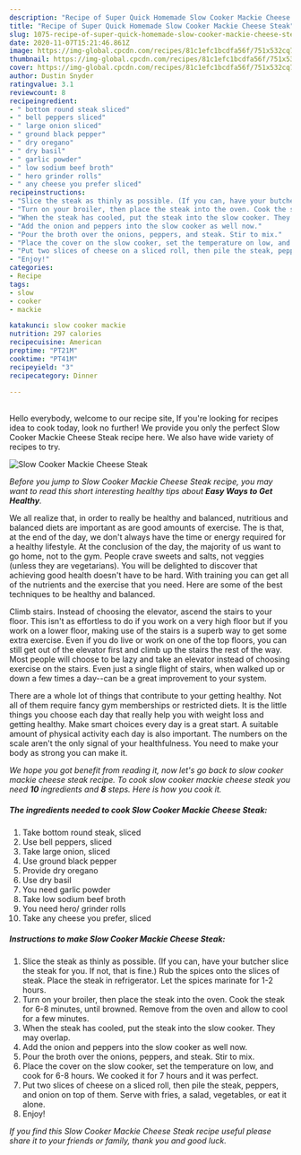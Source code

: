 ```yaml
---
description: "Recipe of Super Quick Homemade Slow Cooker Mackie Cheese Steak"
title: "Recipe of Super Quick Homemade Slow Cooker Mackie Cheese Steak"
slug: 1075-recipe-of-super-quick-homemade-slow-cooker-mackie-cheese-steak
date: 2020-11-07T15:21:46.861Z
image: https://img-global.cpcdn.com/recipes/81c1efc1bcdfa56f/751x532cq70/slow-cooker-mackie-cheese-steak-recipe-main-photo.jpg
thumbnail: https://img-global.cpcdn.com/recipes/81c1efc1bcdfa56f/751x532cq70/slow-cooker-mackie-cheese-steak-recipe-main-photo.jpg
cover: https://img-global.cpcdn.com/recipes/81c1efc1bcdfa56f/751x532cq70/slow-cooker-mackie-cheese-steak-recipe-main-photo.jpg
author: Dustin Snyder
ratingvalue: 3.1
reviewcount: 8
recipeingredient:
- " bottom round steak sliced"
- " bell peppers sliced"
- " large onion sliced"
- " ground black pepper"
- " dry oregano"
- " dry basil"
- " garlic powder"
- " low sodium beef broth"
- " hero grinder rolls"
- " any cheese you prefer sliced"
recipeinstructions:
- "Slice the steak as thinly as possible. (If you can, have your butcher slice the steak for you. If not, that is fine.) Rub the spices onto the slices of steak. Place the steak in refrigerator. Let the spices marinate for 1-2 hours."
- "Turn on your broiler, then place the steak into the oven. Cook the steak for 6-8 minutes, until browned. Remove from the oven and allow to cool for a few minutes."
- "When the steak has cooled, put the steak into the slow cooker. They may overlap."
- "Add the onion and peppers into the slow cooker as well now."
- "Pour the broth over the onions, peppers, and steak. Stir to mix."
- "Place the cover on the slow cooker, set the temperature on low, and cook for 6-8 hours. We cooked it for 7 hours and it was perfect."
- "Put two slices of cheese on a sliced roll, then pile the steak, peppers, and onion on top of them. Serve with fries, a salad, vegetables, or eat it alone."
- "Enjoy!"
categories:
- Recipe
tags:
- slow
- cooker
- mackie

katakunci: slow cooker mackie 
nutrition: 297 calories
recipecuisine: American
preptime: "PT21M"
cooktime: "PT41M"
recipeyield: "3"
recipecategory: Dinner

---
```

<br>
Hello everybody, welcome to our recipe site, If you're looking for recipes idea to cook today, look no further! We provide you only the perfect Slow Cooker Mackie Cheese Steak recipe here. We also have wide variety of recipes to try.
<br>


![Slow Cooker Mackie Cheese Steak](https://img-global.cpcdn.com/recipes/81c1efc1bcdfa56f/751x532cq70/slow-cooker-mackie-cheese-steak-recipe-main-photo.jpg)

<i>Before you jump to Slow Cooker Mackie Cheese Steak recipe, you may want to read this short interesting healthy tips about <strong>Easy Ways to Get Healthy</strong>.</i>

We all realize that, in order to really be healthy and balanced, nutritious and balanced diets are important as are good amounts of exercise. The  is that, at the end of the day, we don't always have the time or energy required for a healthy lifestyle. At the conclusion of the day, the majority of us want to go home, not to the gym. People crave sweets and salts, not veggies (unless they are vegetarians). You will be delighted to discover that achieving good health doesn't have to be hard. With training you can get all of the nutrients and the exercise that you need. Here are some of the best techniques to be healthy and balanced.

Climb stairs. Instead of choosing the elevator, ascend the stairs to your floor. This isn't as effortless to do if you work on a very high floor but if you work on a lower floor, making use of the stairs is a superb way to get some extra exercise. Even if you do live or work on one of the top floors, you can still get out of the elevator first and climb up the stairs the rest of the way. Most people will choose to be lazy and take an elevator instead of choosing exercise on the stairs. Even just a single flight of stairs, when walked up or down a few times a day--can be a great improvement to your system. 

There are a whole lot of things that contribute to your getting healthy. Not all of them require fancy gym memberships or restricted diets. It is the little things you choose each day that really help you with weight loss and getting healthy. Make smart choices every day is a great start. A suitable amount of physical activity each day is also important. The numbers on the scale aren't the only signal of your healthfulness. You need to make your body as strong you can make it. 


<i>We hope you got benefit from reading it, now let's go back to slow cooker mackie cheese steak recipe. To cook slow cooker mackie cheese steak you need <strong>10</strong> ingredients and <strong>8</strong> steps. Here is how you cook it.
</i>

##### The ingredients needed to cook Slow Cooker Mackie Cheese Steak:

1. Take  bottom round steak, sliced
1. Use  bell peppers, sliced
1. Take  large onion, sliced
1. Use  ground black pepper
1. Provide  dry oregano
1. Use  dry basil
1. You need  garlic powder
1. Take  low sodium beef broth
1. You need  hero/ grinder rolls
1. Take  any cheese you prefer, sliced


##### Instructions to make Slow Cooker Mackie Cheese Steak:

1. Slice the steak as thinly as possible. (If you can, have your butcher slice the steak for you. If not, that is fine.) Rub the spices onto the slices of steak. Place the steak in refrigerator. Let the spices marinate for 1-2 hours.
1. Turn on your broiler, then place the steak into the oven. Cook the steak for 6-8 minutes, until browned. Remove from the oven and allow to cool for a few minutes.
1. When the steak has cooled, put the steak into the slow cooker. They may overlap.
1. Add the onion and peppers into the slow cooker as well now.
1. Pour the broth over the onions, peppers, and steak. Stir to mix.
1. Place the cover on the slow cooker, set the temperature on low, and cook for 6-8 hours. We cooked it for 7 hours and it was perfect.
1. Put two slices of cheese on a sliced roll, then pile the steak, peppers, and onion on top of them. Serve with fries, a salad, vegetables, or eat it alone.
1. Enjoy!


<i>If you find this Slow Cooker Mackie Cheese Steak recipe useful please share it to your friends or family, thank you and good luck.</i>
